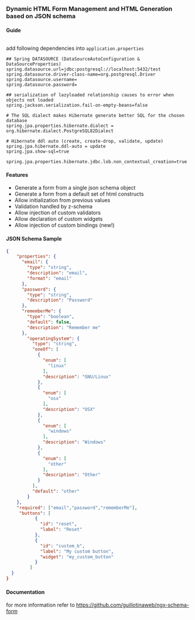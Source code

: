 ### Dynamic HTML Form Management and HTML Generation based on JSON schema


#### Guide

```java

```

add following dependencies into `application.properties`

```properties
## Spring DATASOURCE (DataSourceAutoConfiguration & DataSourceProperties)
spring.datasource.url=jdbc:postgresql://localhost:5432/test
spring.datasource.driver-class-name=org.postgresql.Driver
spring.datasource.username= 
spring.datasource.password= 

## serialization of lazyloaded relationship causes to error when objects not loaded
spring.jackson.serialization.fail-on-empty-beans=false

# The SQL dialect makes Hibernate generate better SQL for the chosen database
spring.jpa.properties.hibernate.dialect = org.hibernate.dialect.PostgreSQL82Dialect

# Hibernate ddl auto (create, create-drop, validate, update)
spring.jpa.hibernate.ddl-auto = update
spring.jpa.show-sql=true

spring.jpa.properties.hibernate.jdbc.lob.non_contextual_creation=true

```
#### Features

- Generate a form from a single json schema object
- Generate a form from a default set of html constructs
- Allow initialization from previous values
- Validation handled by z-schema
- Allow injection of custom validators
- Allow declaration of custom widgets
- Allow injection of custom bindings (new!)


#### JSON Schema Sample 

```json
{
    "properties": {
      "email": {
        "type": "string",
        "description": "email",
        "format": "email"
      },
      "password": {
        "type": "string",
        "description": "Password"
      },
      "rememberMe": {
        "type": "boolean",
        "default": false,
        "description": "Remember me"
      },
        "operatingSystem": {
          "type": "string",
          "oneOf": [
            {
              "enum": [
                "linux"
              ],
              "description": "GNU/Linux"
            },
            {
              "enum": [
                "osx"
              ],
              "description": "OSX"
            },
            {
              "enum": [
                "windows"
              ],
              "description": "Windows"
            },
            {
              "enum": [
                "other"
              ],
              "description": "Other"
            }
          ],
          "default": "other"
        }
    },
    "required": ["email","password","rememberMe"],
     "buttons": [
           {
             "id": "reset",
             "label": "Reset"
           },
           {
             "id": "custom_b",
             "label": "My custom button",
             "widget": "my_custom_button" 
           }
         ]
  }
}
```


####  Documentation 
for more information refer to https://github.com/guillotinaweb/ngx-schema-form
